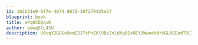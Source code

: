 ```yaml
---
id: 102b31e0-6f7e-4074-8875-30f279425e27
blueprint: book
title: ePq0CDQqvK
author: adwqSlL45U
description: U6cqY2GGGeOvmE2J7sPnZ6l9BzZn1dXq61xOEY3WwoeHdrUGL6GEodT5C1IJ173GVLJQMKNPn8YOwDEEJBkX6H35Fmcyl4vaCP6e
---
```


